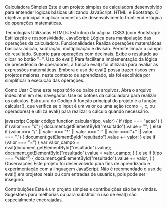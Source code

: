 Calculadora Simples
Este é um projeto simples de calculadora desenvolvido para entender lógicas básicas utilizando JavaScript, HTML, e Bootstrap. O objetivo principal é aplicar conceitos de desenvolvimento front-end e lógica de operações matemáticas.

Tecnologias Utilizadas
HTML5: Estrutura da página.
CSS3 (com Bootstrap): Estilização e responsividade.
JavaScript: Lógica para manipulação das operações da calculadora.
Funcionalidades
Realiza operações matemáticas básicas: adição, subtração, multiplicação e divisão.
Permite limpar o campo de resultado.
Suporte para operações com decimais.
Exibe o resultado ao clicar no botão "=".
Uso do eval()
Para facilitar a implementação da lógica de precedência de operadores, a função eval() foi utilizada para avaliar as expressões matemáticas. Embora o uso de eval() possa trazer riscos em projetos maiores, neste contexto de aprendizado, ela foi escolhida por simplificar a execução das operações.

Como Usar
Clone este repositório ou baixe os arquivos.
Abra o arquivo index.html em seu navegador.
Use os botões da calculadora para realizar os cálculos.
Estrutura do Código
A função principal do projeto é a função calcular(), que verifica se o input é um valor ou uma ação (como =, c, ou operadores) e utiliza eval() para realizar o cálculo quando necessário.

javascript
Copiar código
function calcular(tipo, valor) {
  if (tipo === "acao") {
    if (valor === "c") {
      document.getElementById("resultado").value = "";
    } else if (valor === "/" || valor === "*" || valor === "-" || valor === "+" || valor === ".") {
      document.getElementById("resultado").value += valor;
    } else if (valor === "=") {
      var valor_campo = eval(document.getElementById("resultado").value);
      document.getElementById("resultado").value = valor_campo;
    }
  } else if (tipo === "valor") {
    document.getElementById("resultado").value += valor;
  }
}
Observações
Este projeto foi desenvolvido para fins de aprendizado e experimentação com a linguagem JavaScript. Não é recomendado o uso de eval() em projetos reais ou com entradas de usuários, pois pode ser inseguro.

Contribuições
Este é um projeto simples e contribuições são bem-vindas. Sugestões para melhorias ou para substituir o uso de eval() são especialmente encorajadas.
